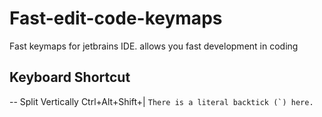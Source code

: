 # Fast-edit-code-keymaps
Fast keymaps for jetbrains IDE. allows you fast development in coding
## Keyboard Shortcut
 -- Split Vertically     Ctrl+Alt+Shift+|
``There is a literal backtick (`) here.``
